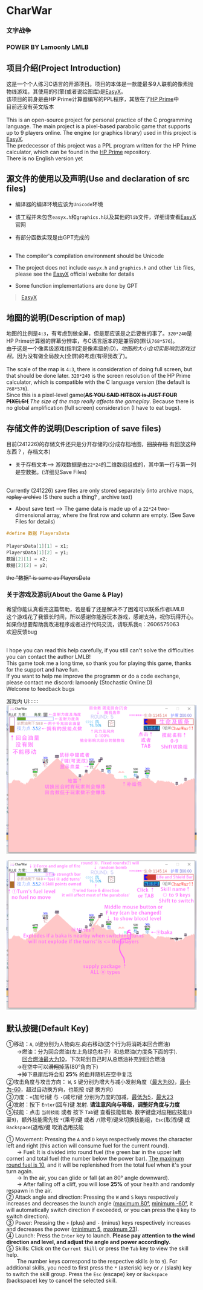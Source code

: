 # CharWar
### 文字战争


### POWER BY Lamoonly LMLB

项目介绍(Project Introduction)
---
这是一个个人练习C语言的开源项目。项目的本体是一款能最多9人联机的像素抛物线游戏，其使用的引擎(或者说绘图库)是[EasyX](https://easyx.cn/)。<br>
该项目的前身是由HP Prime计算器编写的PPL程序，其放在了[HP Prime](https://github.com/LMLBLMY/CharWar/tree/fd179399fb930c36b586a86d56f957d81ff08a70/HP)中<br>
目前还没有英文版本<br><br>
This is an open-source project for personal practice of the C programming language. The main project is a pixel-based parabolic game that supports up to 9 players online. The engine (or graphics library) used in this project is [EasyX](https://easyx.cn/).<br>
The predecessor of this project was a PPL program written for the HP Prime calculator, which can be found in the [HP Prime](https://github.com/LMLBLMY/CharWar/tree/fd179399fb930c36b586a86d56f957d81ff08a70/HP) repository.<br>
There is no English version yet<br>

源文件的使用以及声明(Use and declaration of src files)
---
* 编译器的编译环境应该为`Unicode`环境
* 该工程并未包含`easyx.h`和`graphics.h`以及其他的`lib`文件，详细请查看[EasyX](https://easyx.cn/)官网
* 有部分函数实现是由GPT完成的<br><br>

* The compiler's compilation environment should be Unicode
* The project does not include `easyx.h` and `graphics.h` and other `lib` files, please see the [EasyX](https://easyx.cn/) official website for details
* Some function implementations are done by GPT

>[EasyX](https://easyx.cn/)

地图的说明(Description of map)
---
地图的比例是`4:3`，有考虑到做全屏，但是那应该是之后要做的事了。`320*240`是HP Prime计算器的屏幕分辨率，与C语言版本的是兼容的(默认`768*576`)。<br>
由于这是一个像素级游戏(指判定是像素级的:D)，*地图的大小会切实影响到游戏过程*。因为没有做全局放大(全屏)的考虑(有得我改了)。<br><br>
The scale of the map is `4:3`, there is consideration of doing full screen, but that should be done later. `320*240` is the screen resolution of the HP Prime calculator, which is compatible with the C language version (the default is `768*576`). <br>
Since this is a pixel-level game(~~__AS YOU SAID HITBOX is JUST FOUR PIXELS:(__~~ *The size of the map really affects the gameplay*. Because there is no global amplification (full screen) consideration (I have to eat bugs).

存储文件的说明(Description of save files)
---
目前(241226)的存储文件还只是分开存储的(分成存档地图，~~回放存档~~ 有回放这种东西？，存档文本)
* 关于存档文本-->  游戏数据是由`22*24`的二维数组组成的，其中第一行与第一列是空数据。(详细见Save Files)<br><br>

Currently (241226) save files are only stored separately (into archive maps, ~~replay archive~~ IS there such a thing? , archive text)
* About save text --> The game data is made up of a `22*24` two-dimensional array, where the first row and column are empty. (See Save Files for details)
```c
#define 数据 PlayersData

PlayersData[1][1] = x1;
PlayersData[1][2] = y1;
数据[2][1] = x2;
数据[2][2] = y2;
```
~~the "数据" is same as PlayersData~~


### 关于游戏及游玩(About the Game & Play)
希望你能认真看完这篇帮助，若是看了还是解决不了困难可以联系作者LMLB<br>
这个游戏花了我很长时间，所以感谢你能游玩本游戏，感谢支持，祝你玩得开心。<br>
如果你想要帮助我改进程序或者进行代码交流，请联系我q：2606575063<br>
欢迎反馈bug<br><br>

I hope you can read this help carefully, if you still can't solve the difficulties you can contact the author LMLB!<br>
This game took me a long time, so thank you for playing this game, thanks for the support and have fun.<br>
If you want to help me improve the programm or do a code exchange, please contact me discord: lamoonly  (Stochastic Online:D)<br>
Welcome to feedback bugs<br>


游戏内 UI::::::
![UI说明](https://github.com/LMLBLMY/CharWar/blob/master/UI%20description(UI%20%E8%AF%B4%E6%98%8E)/UI%E8%AF%B4%E6%98%8E(C%E7%89%88).png)

![UI description](https://github.com/LMLBLMY/CharWar/blob/master/UI%20description(UI%20%E8%AF%B4%E6%98%8E)/UI%20description(Ver%20C).png)

默认按键(Default Key)
---

①移动：`A`, `D`键分别为人物向左.向右移动(这个行为将消耗本回合燃油)<br>
  →燃油：分为回合燃油(左上角绿色柱子）和总燃油(力度条下面的字).<br>
   <ins>回合燃油最大为10</ins>，下次轮到自己时从总燃油补充到回合燃油<br>
  →在空中可以~~滑翔~~掉落(80°角向下)<br>
  →掉下悬崖后将会扣 **25%** 的血并随机在空中复活<br>
②攻击角度与攻击方向： `W`, `S` 键分别为增大与减小发射角度（<ins>最大为80</ins>，<ins>最小为-60</ins>，超过自动换方向，也能按  `Q`键  换方向）<br>
③力度：`+`(加号)键  与  `-`(减号)键  分别为力度的加减，<ins>最低为5</ins>，<ins>最大23</ins><br>
④发射：按下  `Enter`(回车)键  发射. **请注意风向与等级，调整好角度与力度** <br>
⑤技能：点击  `当前技能` 或者 按下 `Tab`键 查看技能帮助.  数字键盘对应相应技能(`0`至`9`)，额外技能需先按  `*`(乘号)键 或者 `/`(除号)键来切换技能组，`Esc`(取消)键 或 `Backspace`(退格)键  取消选用技能<br>

① Movement: Pressing the `A` and `D` keys respectively moves the character left and right (this action will consume fuel for the current round). <br>
  → Fuel: It is divided into round fuel (the green bar in the upper left corner) and total fuel (the number below the power bar). <ins>The maximum round fuel is 10</ins>, and it will be replenished from the total fuel when it's your turn again. <br>
  → In the air, you can glide or fall (at an 80° angle downward).<br>
  → After falling off a cliff, you will lose **25%** of your health and randomly respawn in the air.<br>
② Attack angle and direction: Pressing the `W` and `S` keys respectively increases and decreases the launch angle (<ins>maximum 80°</ins>, <ins>minimum -60°</ins>, it will automatically switch direction if exceeded, or you can press the `Q` key to switch direction).<br>
③ Power: Pressing the `+` (plus) and `-` (minus) keys respectively increases and decreases the power (<ins>minimum 5</ins>, <ins>maximum 23</ins>).<br>
④ Launch: Press the `Enter` key to launch. **Please pay attention to the wind direction and level, and adjust the angle and power accordingly.** <br>
⑤ Skills: Click on the `Current Skill` or press the `Tab` key to view the skill help. <br>
  The number keys correspond to the respective skills (`0` to `9`). For additional skills, you need to first press the `*` (asterisk) key or `/` (slash) key to switch the skill group. Press the `Esc` (escape) key or `Backspace` (backspace) key to cancel the selected skill.

